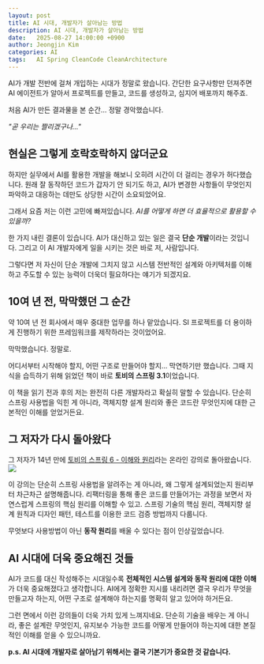 ```yaml
---
layout: post
title: AI 시대, 개발자가 살아남는 방법
description: AI 시대, 개발자가 살아남는 방법
date:   2025-08-27 14:00:00 +0900
author: Jeongjin Kim
categories: AI
tags:	AI Spring CleanCode CleanArchitecture
---
```

<script async src="https://pagead2.googlesyndication.com/pagead/js/adsbygoogle.js"></script>
<!-- 컨텐츠내 -->
<ins class="adsbygoogle"
     style="display:block"
     data-ad-client="ca-pub-3234744071843247"
     data-ad-slot="1671969273"
     data-ad-format="auto"
     data-full-width-responsive="true"></ins>
<script>
     (adsbygoogle = window.adsbygoogle || []).push({});
</script>

AI가 개발 전반에 걸쳐 개입하는 시대가 정말로 왔습니다. 간단한 요구사항만 던져주면 AI 에이전트가 알아서 프로젝트를 만들고, 코드를 생성하고, 심지어 배포까지 해주죠.

처음 AI가 만든 결과물을 본 순간... 정말 경악했습니다. 

*"곧 우리는 짤리겠구나..."*

## 현실은 그렇게 호락호락하지 않더군요

하지만 실무에서 AI를 활용한 개발을 해보니 오히려 시간이 더 걸리는 경우가 허다했습니다. 원래 잘 동작하던 코드가 갑자기 안 되기도 하고, AI가 변경한 사항들이 무엇인지 파악하고 대응하는 데만도 상당한 시간이 소요되었어요.

그래서 요즘 저는 이런 고민에 빠져있습니다. *AI를 어떻게 하면 더 효율적으로 활용할 수 있을까?*

한 가지 내린 결론이 있습니다. AI가 대신하고 있는 일은 결국 **단순 개발**이라는 것입니다. 그리고 이 AI 개발자에게 일을 시키는 것은 바로 저, 사람입니다.

그렇다면 저 자신이 단순 개발에 그치지 않고 시스템 전반적인 설계와 아키텍처를 이해하고 주도할 수 있는 능력이 더욱더 필요하다는 얘기가 되겠지요.

## 10여 년 전, 막막했던 그 순간

약 10여 년 전 회사에서 매우 중대한 업무를 하나 맡았습니다. SI 프로젝트를 더 용이하게 진행하기 위한 프레임워크를 제작하라는 것이었어요.

막막했습니다. 정말로.

어디서부터 시작해야 할지, 어떤 구조로 만들어야 할지... 막연하기만 했습니다. 그때 지식을 습득하기 위해 읽었던 책이 바로 **토비의 스프링 3.1**이었습니다.

이 책을 읽기 전과 후의 저는 완전히 다른 개발자라고 확실히 말할 수 있습니다. 단순히 스프링 사용법을 익힌 게 아니라, 객체지향 설계 원리와 좋은 코드란 무엇인지에 대한 근본적인 이해를 얻었거든요.

## 그 저자가 다시 돌아왔다

그 저자가 14년 만에 [토비의 스프링 6 - 이해와 원리](https://inf.run/eSksD)라는 온라인 강의로 돌아왔습니다.
[![](https://cdn.inflearn.com/public/courses/329974/cover/fe5d2e63-04c3-472e-9bd5-9b26857629a8/329974-eng.png?w=480)](https://inf.run/eSksD)

이 강의는 단순히 스프링 사용법을 알려주는 게 아니라, 왜 그렇게 설계되었는지 원리부터 차근차근 설명해줍니다.
리팩터링을 통해 좋은 코드를 만들어가는 과정을 보면서 자연스럽게 스프링의 핵심 원리를 이해할 수 있고. 스프링 기술의 핵심 원리, 객체지향 설계 원칙과 디자인 패턴, 테스트를 이용한 코드 검증 방법까지 다룹니다.

무엇보다 사용방법이 아닌 **동작 원리**를 배울 수 있다는 점이 인상깊었습니다.

## AI 시대에 더욱 중요해진 것들

AI가 코드를 대신 작성해주는 시대일수록 **전체적인 시스템 설계와 동작 원리에 대한 이해**가 더욱 중요해졌다고 생각합니다. AI에게 정확한 지시를 내리려면 결국 우리가 무엇을 만들고자 하는지, 어떤 구조로 설계해야 하는지를 명확히 알고 있어야 하거든요.

그런 면에서 이런 강의들이 더욱 가치 있게 느껴지네요. 단순히 기술을 배우는 게 아니라, 좋은 설계란 무엇인지, 유지보수 가능한 코드를 어떻게 만들어야 하는지에 대한 본질적인 이해를 얻을 수 있으니까요.


**p.s. AI 시대에 개발자로 살아남기 위해서는 결국 기본기가 중요한 것 같습니다.**
